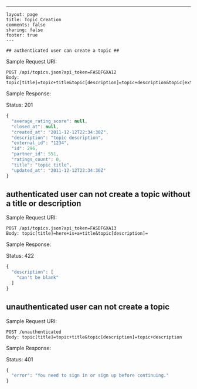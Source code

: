 ---
    layout: page
    title: Topic Creation
    comments: false
    sharing: false
    footer: true
    ---

    ## authenticated user can create a topic ##

Sample Request URI:

```
POST /api/topics.json?api_token=FASDFGXA12
Body: topic[title]=topic+title&topic[description]=topic+description&topic[external_id]=1234
```

Sample Response:

Status: 201

```javascript
{
  "average_rating_score": null,
  "closed_at": null,
  "created_at": "2011-12-12T22:34:30Z",
  "description": "topic description",
  "external_id": "1234",
  "id": 296,
  "partner_id": 551,
  "ratings_count": 0,
  "title": "topic title",
  "updated_at": "2011-12-12T22:34:30Z"
}
```

## authenticated user can not create a topic without a title or description ##

Sample Request URI:

```
POST /api/topics.json?api_token=FASDFGXA13
Body: topic[title]=here+is+a+title&topic[description]=
```

Sample Response:

Status: 422

```javascript
{
  "description": [
    "can't be blank"
  ]
}
```

## unauthenticated user can not create a topic ##

Sample Request URI:

```
POST /unauthenticated
Body: topic[title]=topic+title&topic[description]=topic+description
```

Sample Response:

Status: 401

```javascript
{
  "error": "You need to sign in or sign up before continuing."
}
```

